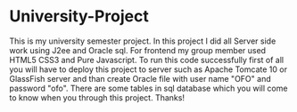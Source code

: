# University-Project
This is my university semester project. In this project I did all Server side work using J2ee and Oracle sql.
For frontend my group member used HTML5 CSS3 and Pure Javascript.
To run this code successfully first of all you will have to deploy this project to server such as Apache Tomcate 10 or GlassFish server
and than create Oracle file with user name "OFO" and password "ofo".
There are some tables in sql database which you will come to know when you through this project.
Thanks!
